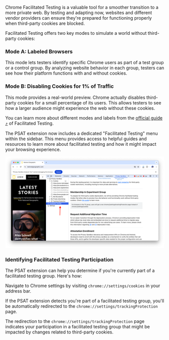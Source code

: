 Chrome Facilitated Testing is a valuable tool for a smoother transition to a more private web. By testing and adapting now, websites and different vendor providers can ensure they're prepared for functioning properly when third-party cookies are blocked.

Facilitated Testing offers two key modes to simulate a world without third-party cookies:

### Mode A: Labeled Browsers

This mode lets testers identify specific Chrome users as part of a test group or a control group. By analyzing website behavior in each group, testers can see how their platform functions with and without cookies.

### Mode B: Disabling Cookies for 1% of Traffic

This mode provides a real-world preview. Chrome actually disables third-party cookies for a small percentage of its users. This allows testers to see how a larger audience might experience the web without these cookies.

You can learn more about different modes and labels from the [official guide &#10548;](https://developers.google.com/privacy-sandbox/relevance/setup/web/chrome-facilitated-testing) of Facilitated Testing.

The PSAT extension now includes a dedicated "Facilitated Testing" menu within the sidebar. This menu provides access to helpful guides and resources to learn more about facilitated testing and how it might impact your browsing experience.

<img src="images/features/facilitated-testing/psat_v0.7.0_facilitated_testing_2024_03_29.png" alt="Facilitated Testing">

### Identifying Facilitated Testing Participation

The PSAT extension can help you determine if you're currently part of a facilitated testing group. Here's how:

Navigate to Chrome settings by visiting `chrome://settings/cookies` in your address bar.

If the PSAT extension detects you're part of a facilitated testing group, you'll be automatically redirected to the `chrome://settings/trackingProtection` page.

The redirection to the `chrome://settings/trackingProtection` page indicates your participation in a facilitated testing group that might be impacted by changes related to third-party cookies.
